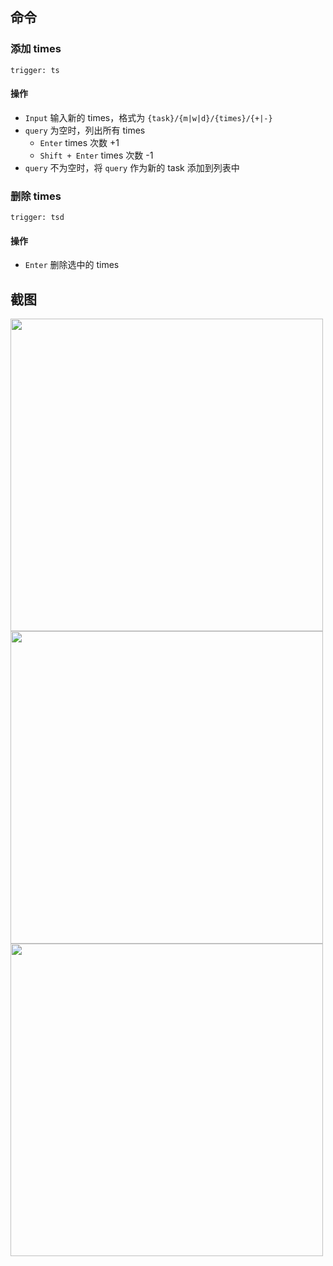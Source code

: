 ## 命令
### 添加 times
`trigger: ts`    

#### 操作
- `Input` 输入新的 times，格式为 `{task}/{m|w|d}/{times}/{+|-}` 
- `query` 为空时，列出所有 times
    - `Enter` times 次数 +1
    - `Shift + Enter` times 次数 -1
- `query` 不为空时，将 `query` 作为新的 task 添加到列表中


### 删除 times
`trigger: tsd`

#### 操作
- `Enter` 删除选中的 times


## 截图
<img src="https://i.imgur.com/tCl8BIE.png" width="500" />

<img src="https://i.imgur.com/p2f03gs.png" width="500" />

<img src="https://i.imgur.com/iVHrFFJ.png" width="500">
